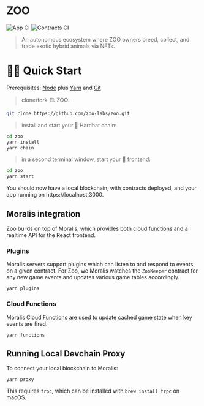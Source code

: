 # ZOO
![App CI](https://github.com/zoo-labs/zoo/actions/workflows/app.yml/badge.svg)
![Contracts CI](https://github.com/zoo-labs/zoo/actions/workflows/contracts.yml/badge.svg)

> An autonomous ecosystem where ZOO owners breed, collect, and trade exotic hybrid animals via NFTs.

# 🏄‍♂️ Quick Start

Prerequisites: [Node](https://nodejs.org/dist/latest-v12.x/) plus [Yarn](https://classic.yarnpkg.com/en/docs/install/) and [Git](https://git-scm.com/downloads)

> clone/fork 🏗 ZOO:

```bash
git clone https://github.com/zoo-labs/zoo.git
```

> install and start your 👷‍ Hardhat chain:

```bash
cd zoo
yarn install
yarn chain
```

> in a second terminal window, start your 📱 frontend:

```bash
cd zoo
yarn start
```

You should now have a local blockchain, with contracts deployed, and your app running on https://localhost:3000.


## Moralis integration
Zoo builds on top of Moralis, which provides both cloud functions and a realtime
API for the React frontend.

### Plugins
Moralis servers support plugins which can listen to and respond to events on a given
contract. For Zoo, we Moralis watches the `ZooKeeper` contract for any new game
events and updates various game tables accordingly.

```shell
yarn plugins
```

### Cloud Functions
Moralis Cloud Functions are used to update cached game state when key events are
fired.

```shell
yarn functions
```

## Running Local Devchain Proxy
To connect your local blockchain to Moralis:

```shell
yarn proxy
```

This requires `frpc`, which can be installed with `brew install frpc` on macOS.
